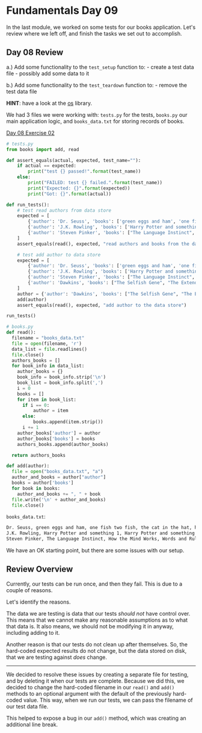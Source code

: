 # Fundamentals Day 09

In the last module, we worked on some tests for our books application. Let's review where we left off, and finish the tasks we set out to accomplish.

## Day 08 Review

a.) Add some functionality to the `test_setup` function to:
    - create a test data file
    - possibly add some data to it

b.) Add some functionality to the `test_teardown` function to:
    - remove the test data file

**HINT**: have a look at the [os](https://docs.python.org/3.8/library/os.html) library.

We had 3 files we were working with: `tests.py` for the tests, `books.py` our main application logic, and `books_data.txt` for storing records of books.  
  
[Day 08 Exercise 02](https://repl.it/@DrewOgryzek/Day08Exercise02)  
  
```python
# tests.py
from books import add, read

def assert_equals(actual, expected, test_name=""):
    if actual == expected:
        print("test {} passed!".format(test_name))
    else:
        print("FAILED: test {} failed.".format(test_name))
        print("Expected: {}".format(expected))
        print("Got: {}".format(actual))

def run_tests():
    # test read authors from data store
    expected = [
        {'author': 'Dr. Seuss', 'books': ['green eggs and ham', 'one fish two fish', 'the cat in the hat', 'horton hears and who']}, 
        {'author': 'J.K. Rowling', 'books': ['Harry Potter and something 1', 'Harry Potter and something 2']}, 
        {'author': 'Steven Pinker', 'books': ["The Language Instinct", "How the Mind Works", "Words and Rules"]}
    ]
    assert_equals(read(), expected, "read authors and books from the data store")

    # test add author to data store
    expected = [
        {'author': 'Dr. Seuss', 'books': ['green eggs and ham', 'one fish two fish', 'the cat in the hat', 'horton hears and who']}, 
        {'author': 'J.K. Rowling', 'books': ['Harry Potter and something 1', 'Harry Potter and something 2']}, 
        {'author': 'Steven Pinker', 'books': ["The Language Instinct", "How the Mind Works", "Words and Rules"]},
        {'author': 'Dawkins', 'books': ["The Selfish Gene", "The Extended Phenotype", "The Blind Watchmaker"]}
    ]
    author = {'author': 'Dawkins', 'books': ["The Selfish Gene", "The Extended Phenotype", "The Blind Watchmaker"]}
    add(author)
    assert_equals(read(), expected, "add author to the data store")

run_tests()

```

```python
# books.py
def read():
  filename = "books_data.txt"
  file = open(filename, 'r')
  data_list = file.readlines()
  file.close()
  authors_books = []
  for book_info in data_list:
    author_books = {}
    book_info = book_info.strip('\n')
    book_list = book_info.split(',')
    i = 0
    books = []
    for item in book_list:
      if i == 0:
          author = item
      else:
          books.append(item.strip())
      i += 1
    author_books['author'] = author
    author_books['books'] = books
    authors_books.append(author_books)

  return authors_books

def add(author):
  file = open("books_data.txt", "a")
  author_and_books = author["author"]
  books = author['books']
  for book in books:
    author_and_books += ", " + book
  file.write('\n' + author_and_books)
  file.close()

```

`books_data.txt`:
```txt
Dr. Seuss, green eggs and ham, one fish two fish, the cat in the hat, horton hears and who
J.K. Rowling, Harry Potter and something 1, Harry Potter and something 2
Steven Pinker, The Language Instinct, How the Mind Works, Words and Rules
```

We have an OK starting point, but there are some issues with our setup.

## Review Overview

Currently, our tests can be run once, and then they fail. This is due to a couple of reasons.

Let's identify the reasons.

The data we are testing is data that our tests _should not_ have control over. This means that we cannot make any reasonable assumptions as to what that data is. It also means, we should not be modifying it in anyway, including adding to it.

Another reason is that our tests do not clean up after themselves. So, the hard-coded expected results do not change, but the data stored on disk, that we are testing against _does_ change.

---

We decided to resolve these issues by creating a separate file for testing, and by deleting it when our tests are complete. Because we did this, we decided to change the hard-coded filename in our `read()` and `add()` methods to an optional argument with the default of the previously hard-coded value. This way, when we run our tests, we can pass the filename of our test data file.

This helped to expose a bug in our `add()` method, which was creating an additional line break.

